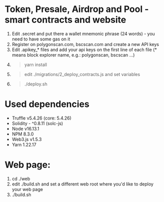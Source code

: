 # Token, Presale, Airdrop and Pool - smart contracts and website

1. Edit .secret and put there a wallet mnemonic phrase (24 words) - you need to have some gas on it
2. Register on polygonscan.com, bscscan.com and create a new API keys
3. Edit .apikey_* files and add your api keys on the first line of each file (* means block explorer name, e.g.: polygonscan, bscscan ...)
4. > yarn install
5. > edit ./migrations/2_deploy_contracts.js and set variables
6. > ./deploy.sh

# Used dependencies

- Truffle v5.4.26 (core: 5.4.26)
- Solidity - ^0.8.11 (solc-js)
- Node v16.13.1
- NPM 8.3.0
- Web3.js v1.5.3
- Yarn 1.22.17

# Web page:
1. cd ./web
2. edit ./build.sh and set a different web root where you'd like to deploy your web page
3. ./build.sh
